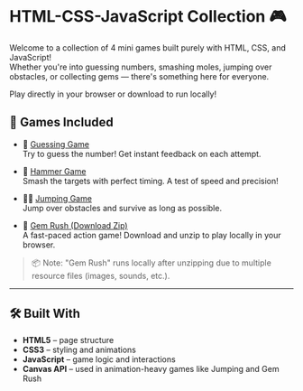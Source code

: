 # HTML-CSS-JavaScript Collection 🎮

Welcome to a collection of 4 mini games built purely with HTML, CSS, and JavaScript!  
Whether you're into guessing numbers, smashing moles, jumping over obstacles, or collecting gems — there's something here for everyone.

Play directly in your browser or download to run locally!

## 🎲 Games Included

- 🔢 [Guessing Game](https://easonliu918.github.io/HTML-CSS-JavaScript/)  
  Try to guess the number! Get instant feedback on each attempt.

- 🔨 [Hammer Game](https://easonliu918.github.io/HTML-CSS-JavaScript/hammer_game.html)  
  Smash the targets with perfect timing. A test of speed and precision!

- 🏃‍♂️ [Jumping Game](https://easonliu918.github.io/HTML-CSS-JavaScript/Jumping_game.html)  
  Jump over obstacles and survive as long as possible.

- 💎 [Gem Rush (Download Zip)](https://github.com/EasonLiu918/HTML-CSS-JavaScript/raw/main/Gem%20Rush.zip)  
  A fast-paced action game! Download and unzip to play locally in your browser.

> 📦 Note: "Gem Rush" runs locally after unzipping due to multiple resource files (images, sounds, etc.).

---

## 🛠 Built With

- **HTML5** – page structure  
- **CSS3** – styling and animations  
- **JavaScript** – game logic and interactions  
- **Canvas API** – used in animation-heavy games like Jumping and Gem Rush
